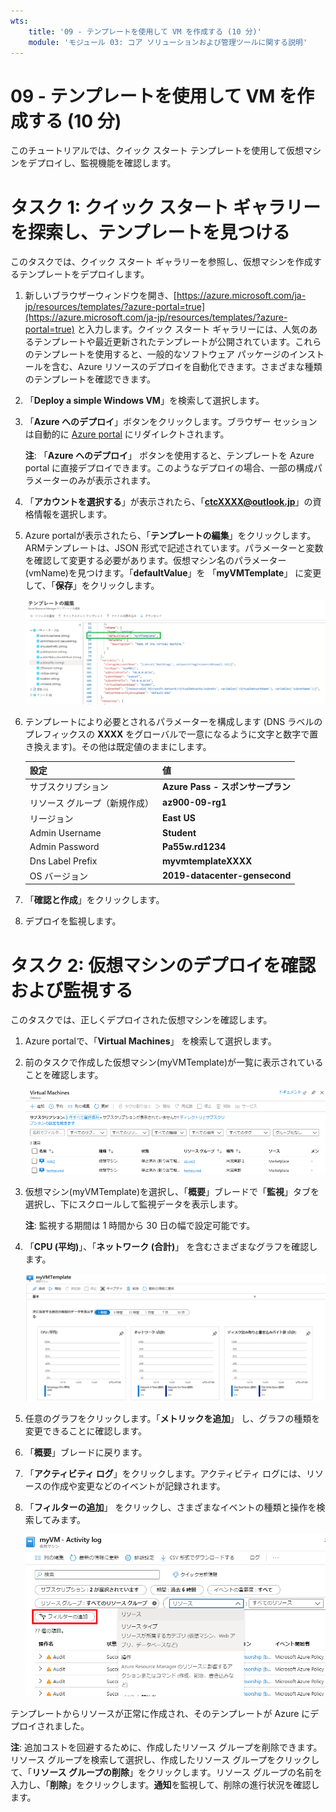 ```yaml
---
wts:
    title: '09 - テンプレートを使用して VM を作成する (10 分)'
    module: 'モジュール 03: コア ソリューションおよび管理ツールに関する説明'
---
```

# 09 - テンプレートを使用して VM を作成する (10 分)

このチュートリアルでは、クイック スタート テンプレートを使用して仮想マシンをデプロイし、監視機能を確認します。

# タスク 1: クイック スタート ギャラリーを探索し、テンプレートを見つける 

このタスクでは、クイック スタート ギャラリーを参照し、仮想マシンを作成するテンプレートをデプロイします。 

1. 新しいブラウザーウィンドウを開き、[https://azure.microsoft.com/ja-jp/resources/templates/?azure-portal=true](https://azure.microsoft.com/ja-jp/resources/templates/?azure-portal=true) と入力します。クイック スタート ギャラリーには、人気のあるテンプレートや最近更新されたテンプレートが公開されています。これらのテンプレートを使用すると、一般的なソフトウェア パッケージのインストールを含む、Azure リソースのデプロイを自動化できます。さまざまな種類のテンプレートを確認できます。

2. 「**Deploy a simple Windows VM**」を検索して選択します。

3. 「**Azure へのデプロイ**」ボタンをクリックします。ブラウザー セッションは自動的に [Azure portal](http://portal.azure.com/) にリダイレクトされます。

    **注**: 「**Azure へのデプロイ**」 ボタンを使用すると、テンプレートを Azure portal に直接デプロイできます。このようなデプロイの場合、一部の構成パラメーターのみが表示されます。 

4. 「**アカウントを選択する**」が表示されたら、「**ctcXXXX@outlook.jp**」の資格情報を選択します。

5. Azure portalが表示されたら、「**テンプレートの編集**」をクリックします。ARMテンプレートは、JSON 形式で記述されています。パラメーターと変数を確認して変更する必要があります。仮想マシン名のパラメーター(vmName)を見つけます。「**defaultValue**」を 「**myVMTemplate**」 に変更して、「**保存**」をクリックします。 

    ![VM 名が変更されたテンプレートのスクリーンショット。](./images/0901.png)

6. テンプレートにより必要とされるパラメーターを構成します (DNS ラベルのプレフィックスの **XXXX** をグローバルで一意になるように文字と数字で置き換えます)。その他は既定値のままにします。 

    | 設定| 値|
    |----|----|
    | サブスクリプション | **Azure Pass - スポンサープラン** |
    | リソース グループ（新規作成） | **az900-09-rg1** |
    | リージョン | **East US** |
    | Admin Username | **Student** |
    | Admin Password | **Pa55w.rd1234** |
    | Dns Label Prefix | **myvmtemplateXXXX** |
    | OS バージョン | **2019-datacenter-gensecond** |


7. 「**確認と作成**」をクリックします。

8. デプロイを監視します。 

# タスク 2: 仮想マシンのデプロイを確認および監視する

このタスクでは、正しくデプロイされた仮想マシンを確認します。 

1. Azure portalで、「**Virtual Machines**」 を検索して選択します。

2. 前のタスクで作成した仮想マシン(myVMTemplate)が一覧に表示されていることを確認します。 

    ![仮想マシン ページのスクリーンショット。新しい VM が表示され、実行されます。](./images/0902.png)

3. 仮想マシン(myVMTemplate)を選択し、「**概要**」ブレードで「**監視**」タブを選択し、下にスクロールして監視データを表示します。

    **注**: 監視する期間は 1 時間から 30 日の幅で設定可能です。

4. 「**CPU (平均)**」、「**ネットワーク (合計)**」 を含むさまざまなグラフを確認します。 

    ![仮想マシンの監視グラフのスクリーンショット。](./images/0903.png)

5. 任意のグラフをクリックします。「**メトリックを追加**」 し、グラフの種類を変更できることに確認します。

6. 「**概要**」ブレードに戻ります。

7. 「**アクティビティ ログ**」をクリックします。アクティビティ ログには、リソースの作成や変更などのイベントが記録されます。 

8. 「**フィルターの追加**」 をクリックし、さまざまなイベントの種類と操作を検索してみます。 

    ![「イベントの種類」が選択された「フィルターの追加」ページのスクリーンショット。](./images/0904.png)

テンプレートからリソースが正常に作成され、そのテンプレートが Azure にデプロイされました。

**注**: 追加コストを回避するために、作成したリソース グループを削除できます。リソース グループを検索して選択し、作成したリソース グループをクリックして、「**リソース グループの削除**」をクリックします。リソース グループの名前を入力し、「**削除**」をクリックします。**通知**を監視して、削除の進行状況を確認します。
